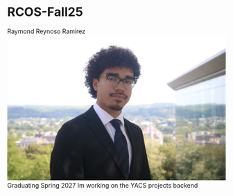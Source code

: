 # RCOS-Fall25
Raymond Reynoso Ramirez
![Alt text](./Fall2025HeadShot.jpg)
Graduating Spring 2027
Im working on the YACS projects backend